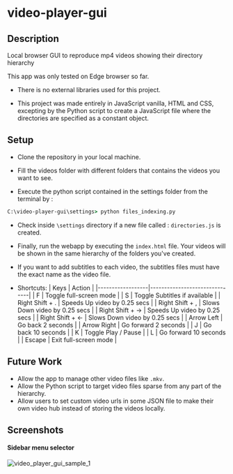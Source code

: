 # video-player-gui

## Description
Local browser GUI to reproduce mp4 videos showing their directory hierarchy

This app was only tested on Edge browser so far.

- There is no external libraries used for this project.
 
- This project was made entirely in JavaScript vanilla, HTML and CSS, excepting by the Python script to create a JavaScript file where the directories are specified as a constant object.

## Setup

- Clone the repository in your local machine.

- Fill the videos folder with different folders that contains the videos you want to see.

- Execute the python script contained in the settings folder from the terminal by :

```cmd
C:\video-player-gui\settings> python files_indexing.py
```

- Check inside `\settings` directory if a new file called : `directories.js` is created.

- Finally, run the webapp by executing the `index.html` file. Your videos will be shown in the same hierarchy of the folders you've created.

- If you want to add subtitles to each video, the subtitles files must have the exact name as the video file.

- Shortcuts:
  | Keys             | Action                        |
  |------------------|-------------------------------|
  | F                | Toggle full-screen mode       |
  | S                | Toggle Subtitles if available |
  | Right Shift + .  | Speeds Up video by 0.25 secs  |
  | Right Shift + ,  | Slows Down video by 0.25 secs |
  | Right Shift + →   | Speeds Up video by 0.25 secs  |
  | Right Shift + ←  | Slows Down video by 0.25 secs |
  | Arrow Left       | Go back 2 seconds             |
  | Arrow Right      | Go forward 2 seconds          |
  | J                | Go back 10 seconds            |
  | K                | Toggle Play / Pause           |
  | L                | Go forward 10 seconds         |
  | Escape           | Exit full-screen mode         |

## Future Work
- Allow the app to manage other video files like `.mkv`.
- Allow the Python script to target video files sparse from any part of the hierarchy.
- Allow users to set custom video urls in some JSON file to make their own video hub instead of storing the videos locally.

## Screenshots
#### Sidebar menu selector

![video_player_gui_sample_1](https://user-images.githubusercontent.com/36393143/188972948-c301e392-dd58-4a96-a3eb-1d8565c67918.png)
